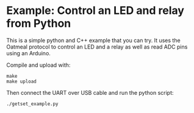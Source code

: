 # Example: Control an LED and relay from Python

This is a simple python and C++ example that you can try. It uses the Oatmeal protocol to control an LED and a relay as well as read ADC pins using an Arduino.

Compile and upload with:

    make
    make upload

Then connect the UART over USB cable and run the python script:

    ./getset_example.py
